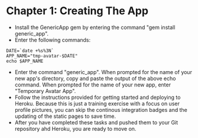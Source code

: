 # Chapter 1: Creating The App

* Install the GenericApp gem by entering the command "gem install generic_app".
* Enter the following commands:
```
DATE=`date +%s%3N`
APP_NAME="tmp-avatar-$DATE"
echo $APP_NAME
```
* Enter the command "generic_app".  When prompted for the name of your new app's directory, copy and paste the output of the above echo command.  When prompted for the name of your new app, enter "Temporary Avatar App".
* Follow the instructions provided for getting started and deploying to Heroku.  Because this is just a training exercise with a focus on user profile pictures, you can skip the continous integration badges and the updating of the static pages to save time.
* After you have completed these tasks and pushed them to your Git repository ahd Heroku, you are ready to move on.
